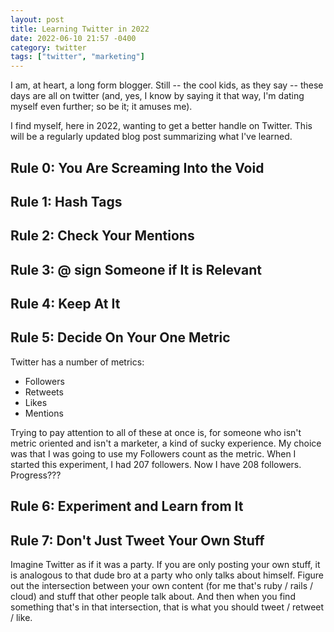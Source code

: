 ```yaml
---
layout: post
title: Learning Twitter in 2022
date: 2022-06-10 21:57 -0400
category: twitter
tags: ["twitter", "marketing"]
---
```

I am, at heart, a long form blogger.  Still -- the cool kids, as they say -- these days are all on twitter (and, yes, I know by saying it that way, I'm dating myself even further; so be it; it amuses me).

I find myself, here in 2022, wanting to get a better handle on Twitter.  This will be a regularly updated blog post summarizing what I've learned.

## Rule 0: You Are Screaming Into the Void

## Rule 1: Hash Tags

## Rule 2: Check Your Mentions

## Rule 3: @ sign Someone if It is Relevant

## Rule 4: Keep At It

## Rule 5: Decide On Your One Metric

Twitter has a number of metrics:

* Followers
* Retweets
* Likes
* Mentions

Trying to pay attention to all of these at once is, for someone who isn't metric oriented and isn't a marketer, a kind of sucky experience.  My choice was that I was going to use my Followers count as the metric.  When I started this experiment, I had 207 followers.  Now I have 208 followers.  Progress???

## Rule 6: Experiment and Learn from It

## Rule 7: Don't Just Tweet Your Own Stuff

Imagine Twitter as if it was a party.  If you are only posting your own stuff, it is analogous to that dude bro at a party who only talks about himself.  Figure out the intersection between your own content (for me that's ruby / rails / cloud) and stuff that other people talk about.  And then when you find something that's in that intersection, that is what you should tweet / retweet / like.
